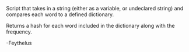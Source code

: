 Script that takes in a string (either as a variable, or undeclared string) and compares each word to a defined dictionary.

Returns a hash for each word included in the dictionary along with the frequency.

-Feythelus
